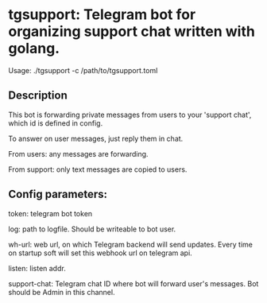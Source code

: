 # tgsupport: Telegram bot for organizing support chat written with golang.

Usage: ./tgsupport -c /path/to/tgsupport.toml

## Description

This bot is forwarding private messages from users to your 'support chat', which id is defined in config.

To answer on user messages, just reply them in chat.

From users: any messages are forwarding.

From support: only text messages are copied to users.

## Config parameters:

token: telegram bot token

log: path to logfile. Should be writeable to bot user.

wh-url: web url, on which Telegram backend will send updates. Every time on startup soft will set this webhook url on telegram api.

listen: listen addr.

support-chat: Telegram chat ID where bot will forward user's messages. Bot should be Admin in this channel.

